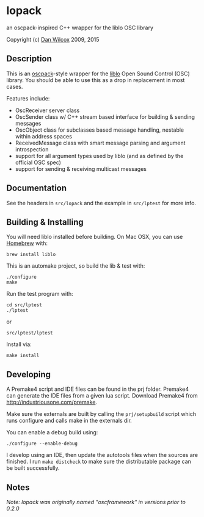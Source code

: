 lopack
======

an oscpack-inspired C++ wrapper for the liblo OSC library

Copyright (c) [Dan Wilcox](http://danomatika.com) 2009, 2015

Description
-----------

This is an [oscpack](http://www.rossbencina.com/code/oscpack)-style wrapper for the [liblo](http://liblo.sourceforge.net/) Open Sound Control (OSC) library. You should be able to use this as a drop in replacement in most cases.

Features include:

* OscReceiver server class
* OscSender class w/ C++ stream based interface for building & sending messages
* OscObject class for subclasses based message handling, nestable within address spaces
* ReceivedMessage class with smart message parsing and argument introspection
* support for all argument types used by liblo (and as defined by the official OSC spec)
* support for sending & receiving multicast messages

Documentation
-------------

See the headers in `src/lopack` and the example in `src/lptest` for more info.

Building & Installing
---------------------

You will need liblo installed before building. On Mac OSX, you can use [Homebrew](http://brew.sh) with:

    brew install liblo

This is an automake project, so build the lib & test with:

    ./configure
	make

Run the test program with:

    cd src/lptest
    ./lptest

or

    src/lptest/lptest

Install via:

    make install

Developing
----------

A Premake4 script and IDE files can be found in the prj folder. Premake4 can generate the IDE files from a given lua script. Download Premake4 from <http://industriousone.com/premake>.

Make sure the externals are built by calling the `prj/setupbuild` script which runs configure and calls make in the externals dir.

You can enable a debug build using:

    ./configure --enable-debug

I develop using an IDE, then update the autotools files when the sources are finished. I run `make distcheck` to make sure the distributable package can be built successfully.

Notes
-----

_Note: lopack was originally named "oscframework" in versions prior to 0.2.0_
